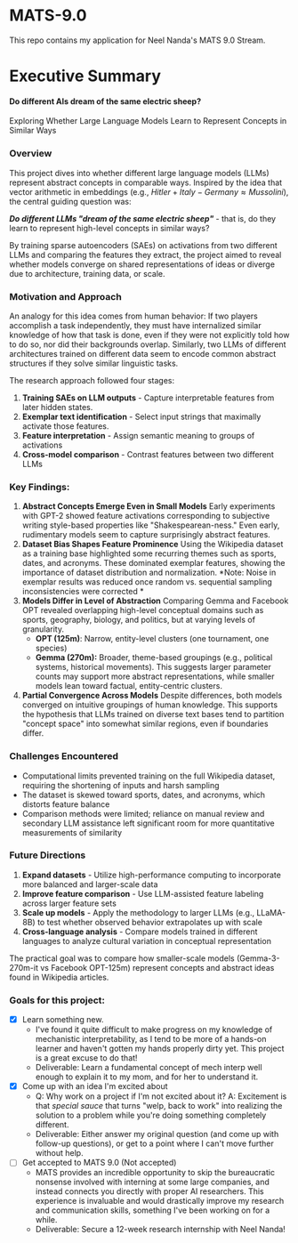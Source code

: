 # MATS-9.0
This repo contains my application for Neel Nanda's MATS 9.0 Stream. 
# Executive Summary
#### Do different AIs dream of the same electric sheep?
Exploring Whether Large Language Models Learn to Represent Concepts in Similar Ways
### Overview
This project dives into whether different large language models (LLMs) represent abstract concepts in comparable ways. Inspired by the idea that vector arithmetic in embeddings (e.g., $Hitler+Italy-Germany\approx Mussolini$), the central guiding question was:

***Do different LLMs "dream of the same electric sheep"*** - that is, do they learn to represent high-level concepts in similar ways?

By training sparse autoencoders (SAEs) on activations from two different LLMs and comparing the features they extract, the project aimed to reveal whether models converge on shared representations of ideas or diverge due to architecture, training data, or scale.

### Motivation and Approach
An analogy for this idea comes from human behavior: If two players accomplish a task independently, they must have internalized similar knowledge of how that task is done, even if they were not explicitly told how to do so, nor did their backgrounds overlap. Similarly, two LLMs of different architectures trained on different data seem to encode common abstract structures if they solve similar linguistic tasks.

The research approach followed four stages:
1. **Training SAEs on LLM outputs** - Capture interpretable features from later hidden states.
2. **Exemplar text identification** - Select input strings that maximally activate those features.
3. **Feature interpretation** - Assign semantic meaning to groups of activations
4. **Cross-model comparison** - Contrast features between two different LLMs

### Key Findings:
1. **Abstract Concepts Emerge Even in Small Models**
	Early experiments with GPT-2 showed feature activations corresponding to subjective writing style-based properties like "Shakespearean-ness." Even early, rudimentary models seem to capture surprisingly abstract features.
2. **Dataset Bias Shapes Feature Prominence**
	Using the Wikipedia dataset as a training base highlighted some recurring themes such as sports, dates, and acronyms. These dominated exemplar features, showing the importance of dataset distribution and normalization.
		*Note: Noise in exemplar results was reduced once random vs. sequential sampling inconsistencies were corrected *
3. **Models Differ in Level of Abstraction**
	Comparing Gemma and Facebook OPT revealed overlapping high-level conceptual domains such as sports, geography, biology, and politics, but at varying levels of granularity.
	- **OPT (125m)**: Narrow, entity-level clusters (one tournament, one species)
	- **Gemma (270m):** Broader, theme-based groupings (e.g., political systems, historical movements).
	This suggests larger parameter counts may support more abstract representations, while smaller models lean toward factual, entity-centric clusters.
4. **Partial Convergence Across Models**
	Despite differences, both models converged on intuitive groupings of human knowledge. This supports the hypothesis that LLMs trained on diverse text bases tend to partition "concept space" into somewhat similar regions, even if boundaries differ.

### Challenges Encountered
- Computational limits prevented training on the full Wikipedia dataset, requiring the shortening of inputs and harsh sampling
- The dataset is skewed toward sports, dates, and acronyms, which distorts feature balance
- Comparison methods were limited; reliance on manual review and secondary LLM assistance left significant room for more quantitative measurements of similarity

### Future Directions
1. **Expand datasets** - Utilize high-performance computing to incorporate more balanced and larger-scale data
2. **Improve feature comparison** - Use LLM-assisted feature labeling across larger feature sets
3. **Scale up models** - Apply the methodology to larger LLMs (e.g., LLaMA-8B) to test whether observed behavior extrapolates up with scale
4. **Cross-language analysis** - Compare models trained in different languages to analyze cultural variation in conceptual representation

The practical goal was to compare how smaller-scale models (Gemma-3-270m-it vs Facebook OPT-125m) represent concepts and abstract ideas found in Wikipedia articles.
### Goals for this project:
- [x] Learn something new.
	- I've found it quite difficult to make progress on my knowledge of mechanistic interpretability, as I tend to be more of a hands-on learner and haven't gotten my hands properly dirty yet. This project is a great excuse to do that!
	- Deliverable: Learn a fundamental concept of mech interp well enough to explain it to my mom, and for her to understand it.
- [x] Come up with an idea I'm excited about
	- Q: Why work on a project if I'm not excited about it? A: Excitement is that *special sauce* that turns "welp, back to work" into realizing the solution to a problem while you're doing something completely different.
	- Deliverable: Either answer my original question (and come up with follow-up questions), or get to a point where I can't move further without help.
- [ ] Get accepted to MATS 9.0 (Not accepted)
	- MATS provides an incredible opportunity to skip the bureaucratic nonsense involved with interning at some large companies, and instead connects you directly with proper AI researchers. This experience is invaluable and would drastically improve my research and communication skills, something I've been working on for a while.
	- Deliverable: Secure a 12-week research internship with Neel Nanda!
